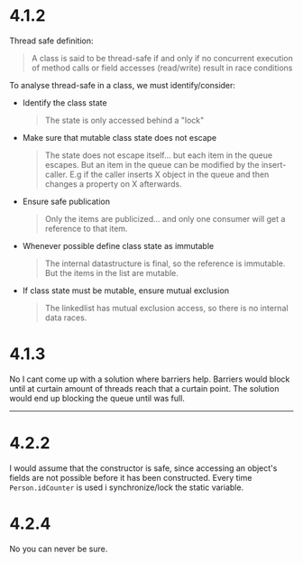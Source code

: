 # 4.1.2

Thread safe definition:
> A class is said to be thread-safe if and only if no concurrent execution of method calls or field accesses (read/write) result in race conditions

To analyse thread-safe in a class, we must identify/consider:
- Identify the class state
    > The state is only accessed behind a "lock"
- Make sure that mutable class state does not escape
    > The state does not escape itself... but each item in the queue escapes. But an item in the queue can be modified by the insert-caller. E.g if the caller inserts X object in the queue and then changes a property on X afterwards. 
- Ensure safe publication
    > Only the items are publicized... and only one consumer will get a reference to that item. 
- Whenever possible define class state as immutable
    > The internal datastructure is final, so the reference is immutable. But the items in the list are mutable.
- If class state must be mutable, ensure mutual exclusion
    > The linkedlist has mutual exclusion access, so there is no internal data races. 


# 4.1.3

No I cant come up with a solution where barriers help. Barriers would block until at curtain amount of threads reach that a curtain point. The solution would end up blocking the queue until was full.

--------------------------------------------------------------------------

# 4.2.2

I would assume that the constructor is safe, since accessing an object's fields are not possible before it has been constructed. Every time `Person.idCounter` is used i synchronize/lock the static variable.

# 4.2.4 
No you can never be sure.







